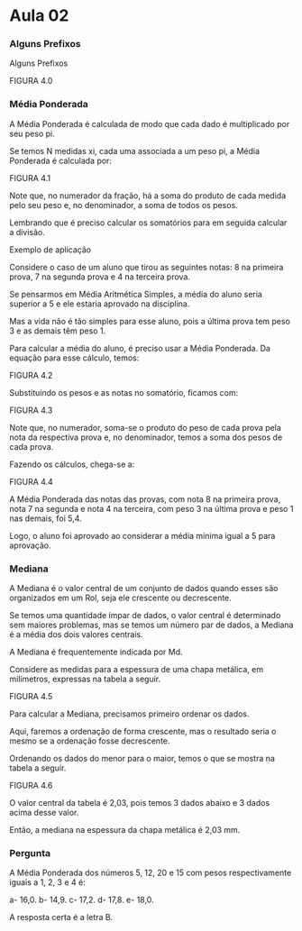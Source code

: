 # Aula 02

### Alguns Prefixos

Alguns Prefixos 

FIGURA 4.0

### Média Ponderada

A Média Ponderada é calculada de modo que cada dado é multiplicado por seu peso pi.

Se temos N medidas xi, cada uma associada a um peso pi, a Média Ponderada é calculada por:

FIGURA 4.1

Note que, no numerador da fração, há a soma do produto de cada medida pelo seu peso e, no denominador, a soma de todos os pesos.

Lembrando que é preciso calcular os somatórios para em seguida calcular a divisão.

Exemplo de aplicação

Considere o caso de um aluno que tirou as seguintes notas: 8 na primeira prova, 7 na segunda prova e 4 na terceira prova.

Se pensarmos em Média Aritmética Simples, a média do aluno seria superior a 5 e ele estaria aprovado na disciplina. 

Mas a vida não é tão simples para esse aluno, pois a última prova tem peso 3 e as demais têm peso 1.

Para calcular a média do aluno, é preciso usar a Média Ponderada. Da equação para esse cálculo, temos: 

FIGURA 4.2

Substituindo os pesos e as notas no somatório, ficamos com:

FIGURA 4.3

Note que, no numerador, soma-se o produto do peso de cada prova pela nota da respectiva prova e, no denominador, temos a soma dos pesos de cada prova.

Fazendo os cálculos, chega-se a:

FIGURA 4.4

A Média Ponderada das notas das provas, com nota 8 na primeira prova, nota 7 na segunda e nota 4 na terceira, com peso 3 na última prova e peso 1 nas demais, foi 5,4. 

Logo, o aluno foi aprovado ao considerar a média mínima igual a 5 para aprovação.

### Mediana

A Mediana é o valor central de um conjunto de dados quando esses são organizados em um Rol, seja ele crescente ou decrescente. 

Se temos uma quantidade ímpar de dados, o valor central é determinado sem maiores problemas, mas se temos um número par de dados, a Mediana é a média dos dois valores centrais.

A Mediana é frequentemente indicada por Md.

Considere as medidas para a espessura de uma chapa metálica, em milímetros, expressas na tabela a seguir.

FIGURA 4.5

Para calcular a Mediana, precisamos primeiro ordenar os dados.

Aqui, faremos a ordenação de forma crescente, mas o resultado seria o mesmo se a ordenação fosse decrescente.

Ordenando os dados do menor para o maior, temos o que se mostra na tabela a seguir.

FIGURA 4.6

O valor central da tabela é 2,03, pois temos 3 dados abaixo e 3 dados acima desse valor.

Então, a mediana na espessura da chapa metálica é 2,03 mm.

### Pergunta

A Média Ponderada dos números 5, 12, 20 e 15 com pesos respectivamente iguais a 1, 2, 3 e 4 é:

a- 16,0.
b- 14,9.
c- 17,2.
d- 17,8.
e- 18,0.

A resposta certa é a letra B.

